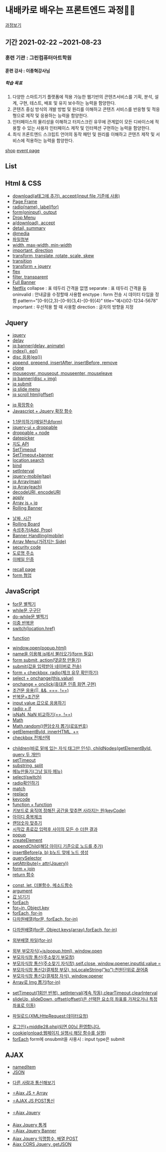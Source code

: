 # 내배카로 배우는 프론트엔드 과정👩‍💻

[과정보기](https://www.hrd.go.kr/hrdp/co/pcobo/PCOBO0100P.do?tracseId=AIG20200000299581&tracseTme=1&crseTracseSe=C0061&trainstCstmrId=500020062235#undefined)

## 기간 2021-02-22 ~2021-08-23

### 훈련 기관 : 그린컴퓨터아트학원

#### 훈련 강사 : 이종혁강사님

##### 학습 목표

1. 다양한 스마트기기 플랫폼에 적용 가능한 웹기반의 콘텐츠서비스를 기획, 분석, 설계, 구현, 테스트, 배포 및 유지 보수하는 능력을 함양한다.
2. 콘텐츠 중심 방식의 개발 방법 및 원리를 이해하고 콘텐츠 서비스를 반응형 및 적응형으로 제작 및 응용하는 능력을 함양한다.
3. 인터페이스의 물리성을 이해하고 터치스크린 유무에 관계없이 모든 디바이스에 적용할 수 있는 사용자 인터페이스 제작 및 인터렉션 구현하는 능력을 함양한다.
4. 최식 프론트엔드 스크립트 언어의 동작 패턴 및 원리를 이해하고 콘텐츠 제작 및 서비스에 적용하는 능력을 함양한다.

[shop](http://eunjin9639.dothome.co.kr/shop/index.html)
[event page](https://game-event.netlify.app/)

## List

## Html & CSS

-   [download(a태그에 추가), accept(input file 기준에 사용)](html/index1.html)
-   [Page Frame](base/index5.html)
-   [radio(name), label(for)](base/index6.html)
-   [form(oninput), output](base/index7.html)
-   [Drop Menu](base/index8.html)
-   [a(download), accept](html/index1.html)
-   [detail, summary](html/index3.html)
-   [@media](html/index4.html)
-   [파일첨부](html/index8.html)
-   [width, max-width, min-width](html/index9.html)
-   [important, direction](html/index10.html)
-   [transform, translate, rotate, scale, skew](html/index11.html)
-   [transition](html/index12.html)
-   [transform + jquery](html/index13.html)
-   [flex](html/index15.html)
-   [filter, transparent](html/index17.html)
-   [Full Banner](html/index18.html)
-   [Netflix](html/index6.html)
    collapse : 표 테두리 간격을 없앰
    separate : 표 테두리 간격을 둠
    oninvalid : 안내글을 수정할때 사용함
    enctype : form 전송 시 데이터 타입을 정함
    pattern="[0-9]{2,3}-[0-9]{3,4}-[0-9]{4}"
    title="예시)02-1234-5678"
    important : 우선적용 할 때 사용함
    direction : 글자의 방향을 지정

## Jquery

-   [jquery](jq/index1.html)
-   [delay](jq/index5.html)
-   [jq banner(delay, animate)](jq/index8.html)
-   [index(), eq()](jq/index12.html)
-   [disc 응용(eq())](jq/index13.html)
-   [append, prepend, insertAfter, insertBefore, remove](jq/index14.html)
-   [clone](jq/index15.html)
-   [mouseover, mouseout, mouseenter, mouseleave](jq/index16.html)
-   [jq banner(disc + img)](jq/index17.html)
-   [jq submit](jq/index18.html)
-   [jq slide menu](jq/index19.html)
-   [jq scroll html(offset)](jq/index20.html)
<!-- (jq/rejquery1.html) -->
-   [jq 확장함수](jq/index21.html)
-   [Javascript + Jquery 확장 함수](jq/index22.html)
<!-- (jq/index23.html) -->
-   [1:1문의하기(메일전송form)](jq/index24.html)
-   [jquery-ui + droppable](jq/index25.html)
-   [droppable + node](jq/index26.html)
-   [datepicker](jq/index28.html)
-   [지도 API](jq/index29.html)
-   [SetTimeout](jq/index30.html)
-   [SetTimeout+banner](jq/rejquery2.html)
-   [location.search](jq/index32.html)
-   [bind](jq/jq2/index1.html)
-   [setInterval](jq/jq2/index3.html)
-   [jquery-mobile(tap)](jq/jq2/index5.html)
-   [jq Array(map)](jq/jq2/index6.html)
-   [jq Array(each)](jq/jq2/index7.html)
-   [decodeURI, encodeURI](jq/jq2/index9.html)
-   [apply](jq/jq2/index10.html)
-   [Array js + jq](jq/jq2/index11-1.html)
-   [Rolling Banner](jq/jq2/index12.html)
<!-- (jq/jq2/index13.html) -->
-   [날짜, 시간](jq/jq2/index14.html)
-   [Rolling Board](jq/jq2/index15.html)
-   [속성추가(Add, Prop)](jq/jq2/index16.html)
-   [Banner Handling(mobile)](jq/jq2/index17.html)
-   [Array Menu(가려지는 Side)](jq/jq2/index18.html)
-   [security code](jq/jq2/index19.html)
-   [도로명 주소](jq/jq2/index20.html)
-   [이메일 인증](jq/jq2/index21.html)
<!-- (jq/jq2/index22.html) -->
-   [recall page](jq/rejquery2.html)
-   [form 협업](jq/rejquery4.html)
<!-- (jq/rejquery5.html) -->

## JavaScript

-   [for문 별찍기](js/index1.js)
-   [while문 구구단](js/index2.js)
-   [do-while문 별찍기](js/index3.js)
-   [이중 반복문](js/index4.js,js/index15.js)
-   [switch(location.href)](js/index5.js)
<!-- (js/index16.js) -->
-   [function](js/index6.js)
<!-- (js/index7.js) -->
-   [window.open(popup.html)](js/index8.js)
-   [name을 이용해 js에서 불러오기(form 필요)](js/index9.js)
-   [form submit, action(댓글창 만들기)](js/index10.js)
-   [submit(값을 입력받아 네이버로 전송)](js/js2/rejs1.html)
-   [form + checkbox, radio(체크 유무 확인하기)](js/index11.js)
-   [select + onchange(this.value)](js/index12.js)
-   [onchange + onclick(휴대폰 인증 화면 구현)](js/index13.js)
-   [조건문 응용(||, &&, ===, !==)](js/index14.js)
-   [반복문+조건문](js/index15.js)
-   [input value 값으로 응용하기](js/index17.js)
-   [radio + if](js/index18.js)
-   [isNaN, NaN 비교하기(==, !==)](js/index19.js)
-   [Math](js/index20.js)
-   [Math.random()랜덤숫자 뽑기(로또번호)](js/index21.js)
-   [getElementById, innerHTML, +=](js/index22.js)
-   [checkbox 전체선택](js/index23.js)
<!-- (js/index24.js) -->
-   [children(바로 밑에 있는 자식 태그만 인식), childNodes(getElementById, query 두 개만)](js/index25.js)
-   [setTimeout](js/index26.js)
-   [substring, split](js/index27.js)
-   [메뉴만들기(그냥 일자 메뉴)](js/index28.js)
-   [select(switch)](js/index29.js)
-   [radio확인하기](js/index30.js)
-   [match](js/index31.js)
-   [replace](js/index32.js)
-   [keycode](js/index33.js)
-   [function + function](js/index34.js)
-   [키보드로 움직여 정해진 공간을 맞추면 사라지는 원(keyCode)](js/index35.js)
-   [아이디 중복체크](js/index36.js)
-   [랜덤숫자 맞추기](js/index37.html)
-   [시작값 종료값 입력후 사이의 모든 수 더한 결과](js/index39.html)
-   [popup](js/popup.js)
-   [createElement](js/js2/index1.html)
-   [appendChild(해당 아이디 기준으로 노드를 추가)](js/js2/index2.html)
-   [insertBefore(a, b) b노드 앞에 노드 생성](js/js2/index3.html)
-   [querySelector](js/js2/index4.html)
-   [setAttribute(= attr(Jquery))](js/js2/index5.html)
-   [form + join](js/js2/index6.html)
-   [return 함수](js/js2/index8.html)
<!-- (js/js2/index9.html) -->
-   [const, let, 더블함수, 메소드함수](js/js2/index10.html)
-   [argument](js/js2/index11.html)
-   [값 넘기기](js/js2/index12.html)
-   [forEach](js/js2/index13.js)
-   [for~in, Object.key](js/js2/index14.html)
-   [forEach, for-in](js/js2/index15.html)
-   [다차원배열(for문, forEach, for-in)](js/js2/index16.html)
<!-- ([[...],[...],[...]) -->
-   [다차원배열(for문, Object.keys(array).forEach, for-in)](js/js2/index17.html)
<!-- ({[...],[...],[...]}) -->
-   [외부배열 파일(for-in)](js/js2/index18.js)
<!-- {idx0 :..., idx1:..., idx2:...,} -->
-   [외부 부모자식(+js/popup.html), window.open](js/js2/index19.js)
-   [부모자식창 통신(주소찾기 부모창)](js/js2/index20.js)
-   [부모자식창 통신(주소찾기 자식창),self.close, window.opener.inputId.value = ](js/js2/index21.js)
-   [부모자식창 통신2(결제창 부모), toLocaleString("ko"):천원단위로 끊어줌](js/js2/index22.js)
-   [부모자식창 통신2(결제창 자식), window.opener](js/js2/index23.js)
-   [Array로 Img 뽑기(for-in)](js/js2/index24.js)
<!-- {idx0:[], idx1:[], idx2:[]} -->
-   [setTimeout(1회만 반복), setInterval(계속 작동),clearTimeout,clearInterval](js/js2/index25.js)
-   [slideUp, slideDown, offset(offset()은 선택한 요소의 좌표를 가져오거나 특정 좌표로 이동)](js/js2/index26.js)
<!-- (js/js2/myJquery.js) -->
-   [파일로드(XMLHttpRequest:데이터요청)](js/js2/index27.js)
<!-- (js/js2/agree.txt) -->
-   [로그인(+middle28.php)되면 00님 환영합니다.](js/js2/index28.js)
-   [cookie(onload:웹페이지 실행시 해당 함수를 실행)](js/js2/index29.js)
-   [forEach](js/js2/index30.js)
    form에 onsubmit을 사용시 : input type은 submit

## AJAX

-   [namedItem](ajax/index3.html)
-   [JSON](ajax/index4.html)
<!-- (ajax/index5.html)(ajax/index6.html) -->
-   [다른 사람과 통신해보기](ajax/index7.html)
<!-- (ajax/index8.html) -->
-   [⭐Ajax JS + Array](ajax/index9.html)
-   [⭐AJAX JS POST통신](ajax/index10.html)
<!-- (ajax/index11.html)(ajax/index12.html)(ajax/index13.html) -->
-   [⭐Ajax Jquery](ajax/jndex1.html)
<!-- (ajax/jndex2.html)(ajax/jndex3.html)(ajax/jndex4.html) -->
-   [Ajax Jquery 통계](ajax/jndex5.html)
-   [⭐Ajax Jquery Banner](ajax/jndex6.html)
-   [Ajax Jquery 익명함수, 배열 POST](ajax/jndex7.html)
-   [Ajax CORS Jquery, getJSON](ajax/index8.html)
